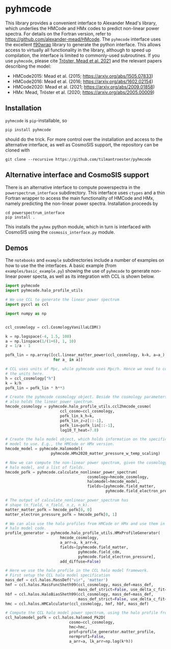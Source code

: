 # pyhmcode

This library provides a convenient interface to Alexander Mead's library, which underlies the HMCode and HMx codes to predict non-linear power spectra. For details on the Fortran version, refer to https://github.com/alexander-mead/HMcode.
The `pyhmcode` interface uses the excellent [f90wrap](https://github.com/jameskermode/f90wrap) library to generate the python interface. This allows access to virtually all functionality in the library, although to speed up compilation, the interface is limited to commonly-used subroutines.
If you use `pyhmcode`, please cite [Tröster, Mead et al. 2021](https://arxiv.org/abs/2109.04458) and the relevant papers describing the model:
- HMCode2015: Mead et al. (2015; https://arxiv.org/abs/1505.07833)
- HMCode2016: Mead et al. (2016; https://arxiv.org/abs/1602.02154)
- HMCode2020: Mead et al. (2021; https://arxiv.org/abs/2009.01858)
- HMx: Mead, Tröster et al. (2020; https://arxiv.org/abs/2005.00009)

## Installation
`pyhmcode` is `pip`-installable, so
```
pip install pyhmcode
```
should do the trick. For more control over the installation and access to the alternative interface, as well as CosmoSIS support, the repository can be cloned with
```
git clone --recursive https://github.com/tilmantroester/pyhmcode
```

## Alternative interface and CosmoSIS support
There is an alternative interface to compute powerspectra in the `powerspectrum_interface` subdirectory. This interface uses `ctypes` and a thin Fortran wrapper to access the main functionality of HMCode and HMx, namely predicting the non-linear power spectra.
Installation proceeds by
```
cd powerspectrum_interface
pip install .
```
This installs the `pyhmx` python module, which in turn is interfaced with CosmoSIS using the `cosmosis_interface.py` module.

## Demos

The `notebooks` and `example` subdirectories include a number of examples on how to use the the interfaces. 
A basic example (from `examples/basic_example.py`) showing the use of `pyhmcode` to generate non-linear power specta, as well as its integration with CCL is shown below.
```python
import pyhmcode
import pyhmcode.halo_profile_utils

# We use CCL to generate the linear power spectrum
import pyccl as ccl

import numpy as np


ccl_cosmology = ccl.CosmologyVanillaLCDM()

k = np.logspace(-4, 1.5, 100)
a = np.linspace(1/(1+6), 1, 10)
z = 1/a - 1

pofk_lin = np.array([ccl.linear_matter_power(ccl_cosmology, k=k, a=a_)
                     for a_ in a])

# CCL uses units of Mpc, while pyhmcode uses Mpc/h. Hence we need to convert
# the units here.
h = ccl_cosmology["h"]
k = k/h
pofk_lin = pofk_lin * h**3

# Create the pyhmcode cosmology object. Beside the cosmology parameters, it
# also holds the linear power spectrum.
hmcode_cosmology = pyhmcode.halo_profile_utils.ccl2hmcode_cosmo(
                        ccl_cosmo=ccl_cosmology,
                        pofk_lin_k_h=k,
                        pofk_lin_z=z[::-1],
                        pofk_lin=pofk_lin[::-1],
                        log10_T_heat=7.8)

# Create the halo model object, which holds information on the specific halo
# model to use. E.g., the HMCode or HMx version.
hmcode_model = pyhmcode.Halomodel(
                    pyhmcode.HMx2020_matter_pressure_w_temp_scaling)

# Now we can compute the non-linear power spectrum, given the cosmology,
# halo model, and a list of fields.
hmcode_pofk = pyhmcode.calculate_nonlinear_power_spectrum(
                                    cosmology=hmcode_cosmology,
                                    halomodel=hmcode_model, 
                                    fields=[pyhmcode.field_matter,
                                            pyhmcode.field_electron_pressure])

# The output of calculate_nonlinear_power_spectrum has
# shape (n_field, n_field, n_z, n_k).
matter_matter_pofk = hmcode_pofk[0, 0]
matter_electron_pressure_pofk = hmcode_pofk[0, 1]

# We can also use the halo profiles from HMCode or HMx and use them in another
# halo model code.
profile_generator = pyhmcode.halo_profile_utils.HMxProfileGenerator(
                        hmcode_cosmology,
                        a_arr=a, k_arr=k,
                        fields=[pyhmcode.field_matter,
                                pyhmcode.field_cdm,
                                pyhmcode.field_electron_pressure],
                        add_diffuse=False)

# Here we use the halo profile in the CCL halo model framework. 
# First setup the CCL halo model specification
mass_def = ccl.halos.MassDef("vir", 'matter')
hmf = ccl.halos.MassFuncSheth99(ccl_cosmology, mass_def=mass_def,
                                mass_def_strict=False, use_delta_c_fit=True)
hbf = ccl.halos.HaloBiasSheth99(ccl_cosmology, mass_def=mass_def,
                                mass_def_strict=False, use_delta_c_fit=True)
hmc = ccl.halos.HMCalculator(ccl_cosmology, hmf, hbf, mass_def)

# Compute the CCL halo model power spectrum, using the halo profile from HMx
ccl_halomodel_pofk = ccl.halos.halomod_Pk2D(
                            cosmo=ccl_cosmology,
                            hmc=hmc, 
                            prof=profile_generator.matter_profile,
                            normprof1=False,
                            a_arr=a, lk_arr=np.log(k*h))
```
